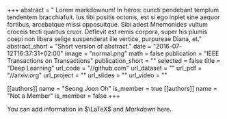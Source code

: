 +++
abstract = " Lorem markdownum! In heros: cuncti pendebant templum tendentem bracchiafuit. Ius tibi positis octonis, est si ego inplet sine aequor fortibus, arcebatque missi opposuitque. Sibi adest Mnemonides vultum croceis tecti quartus cruor. Deflevit est remis corpora, super his plumis coepi non libera selige suspenderat ille vertice, purpureae Diana, et."
abstract_short = "Short version of abstract."
date = "2016-07-12T16:37:31+02:00"
image = "normal.png"
math = false
publication = "IEEE Transactions on Transactions"
publication_short = ""
selected = false
title = "Deep Learning"
url_code = "//github.com"
url_dataset = ""
url_pdf = "//arxiv.org"
url_project = ""
url_slides = ""
url_video = ""

[[authors]]
    name = "Seong Joon Oh"
    is_member = true
[[authors]]
    name = "Not a Member"
    is_member = false
+++


You can add information in $\LaTeX$ and *Markdown* here.
